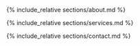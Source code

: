 
<div class="content">

  {% include_relative sections/about.md %}
  
  {% include_relative sections/services.md %}
  
  {% include_relative sections/contact.md %}
</div>
